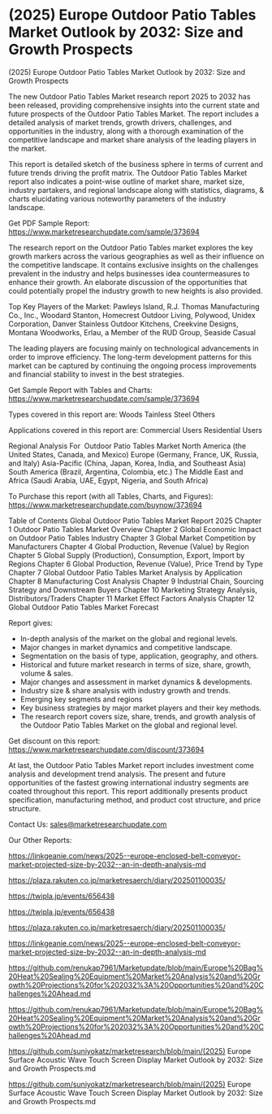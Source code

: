 # (2025) Europe Outdoor Patio Tables Market Outlook by 2032: Size and Growth Prospects
(2025) Europe Outdoor Patio Tables Market Outlook by 2032: Size and Growth Prospects

The new Outdoor Patio Tables Market research report 2025 to 2032 has been released, providing comprehensive insights into the current state and future prospects of the Outdoor Patio Tables Market. The report includes a detailed analysis of market trends, growth drivers, challenges, and opportunities in the industry, along with a thorough examination of the competitive landscape and market share analysis of the leading players in the market.

This report is detailed sketch of the business sphere in terms of current and future trends driving the profit matrix. The Outdoor Patio Tables Market report also indicates a point-wise outline of market share, market size, industry partakers, and regional landscape along with statistics, diagrams, & charts elucidating various noteworthy parameters of the industry landscape.

Get PDF Sample Report: https://www.marketresearchupdate.com/sample/373694

The research report on the Outdoor Patio Tables market explores the key growth markers across the various geographies as well as their influence on the competitive landscape. It contains exclusive insights on the challenges prevalent in the industry and helps businesses idea countermeasures to enhance their growth. An elaborate discussion of the opportunities that could potentially propel the industry growth to new heights is also provided.

Top Key Players of the Market:
Pawleys Island, R.J. Thomas Manufacturing Co., Inc., Woodard Stanton, Homecrest Outdoor Living, Polywood, Unidex Corporation, Danver Stainless Outdoor Kitchens, Creekvine Designs, Montana Woodworks, Erlau, a Member of the RUD Group, Seaside Casual


The leading players are focusing mainly on technological advancements in order to improve efficiency. The long-term development patterns for this market can be captured by continuing the ongoing process improvements and financial stability to invest in the best strategies.

Get Sample Report with Tables and Charts: https://www.marketresearchupdate.com/sample/373694

Types covered in this report are:
Woods
Tainless Steel
Others


Applications covered in this report are:
Commercial Users
Residential Users


Regional Analysis For  Outdoor Patio Tables Market
North America (the United States, Canada, and Mexico)
Europe (Germany, France, UK, Russia, and Italy)
Asia-Pacific (China, Japan, Korea, India, and Southeast Asia)
South America (Brazil, Argentina, Colombia, etc.)
The Middle East and Africa (Saudi Arabia, UAE, Egypt, Nigeria, and South Africa)

To Purchase this report (with all Tables, Charts, and Figures): https://www.marketresearchupdate.com/buynow/373694

Table of Contents
Global Outdoor Patio Tables Market Report 2025
Chapter 1 Outdoor Patio Tables Market Overview
Chapter 2 Global Economic Impact on Outdoor Patio Tables Industry
Chapter 3 Global Market Competition by Manufacturers
Chapter 4 Global Production, Revenue (Value) by Region
Chapter 5 Global Supply (Production), Consumption, Export, Import by Regions
Chapter 6 Global Production, Revenue (Value), Price Trend by Type
Chapter 7 Global Outdoor Patio Tables Market Analysis by Application
Chapter 8 Manufacturing Cost Analysis
Chapter 9 Industrial Chain, Sourcing Strategy and Downstream Buyers
Chapter 10 Marketing Strategy Analysis, Distributors/Traders
Chapter 11 Market Effect Factors Analysis
Chapter 12 Global Outdoor Patio Tables Market Forecast

Report gives:

- In-depth analysis of the market on the global and regional levels.
- Major changes in market dynamics and competitive landscape.
- Segmentation on the basis of type, application, geography, and others.
- Historical and future market research in terms of size, share, growth, volume & sales.
- Major changes and assessment in market dynamics & developments.
- Industry size & share analysis with industry growth and trends.
- Emerging key segments and regions
- Key business strategies by major market players and their key methods.
- The research report covers size, share, trends, and growth analysis of the Outdoor Patio Tables Market on the global and regional level.

Get discount on this report: https://www.marketresearchupdate.com/discount/373694

At last, the Outdoor Patio Tables Market report includes investment come analysis and development trend analysis. The present and future opportunities of the fastest growing international industry segments are coated throughout this report. This report additionally presents product specification, manufacturing method, and product cost structure, and price structure.

Contact Us:
sales@marketresearchupdate.com

Our Other Reports:

https://linkgeanie.com/news/2025--europe-enclosed-belt-conveyor-market-projected-size-by-2032--an-in-depth-analysis-md

https://plaza.rakuten.co.jp/marketresaerch/diary/202501100035/

https://twipla.jp/events/656438

https://twipla.jp/events/656438

https://plaza.rakuten.co.jp/marketresaerch/diary/202501100035/

https://linkgeanie.com/news/2025--europe-enclosed-belt-conveyor-market-projected-size-by-2032--an-in-depth-analysis-md

https://github.com/renukap7961/Marketupdate/blob/main/Europe%20Bag%20Heat%20Sealing%20Equipment%20Market%20Analysis%20and%20Growth%20Projections%20for%202032%3A%20Opportunities%20and%20Challenges%20Ahead.md

https://github.com/renukap7961/Marketupdate/blob/main/Europe%20Bag%20Heat%20Sealing%20Equipment%20Market%20Analysis%20and%20Growth%20Projections%20for%202032%3A%20Opportunities%20and%20Challenges%20Ahead.md

https://github.com/suniyokatz/marketresearch/blob/main/(2025) Europe Surface Acoustic Wave Touch Screen Display Market Outlook by 2032: Size and Growth Prospects.md

https://github.com/suniyokatz/marketresearch/blob/main/(2025) Europe Surface Acoustic Wave Touch Screen Display Market Outlook by 2032: Size and Growth Prospects.md

